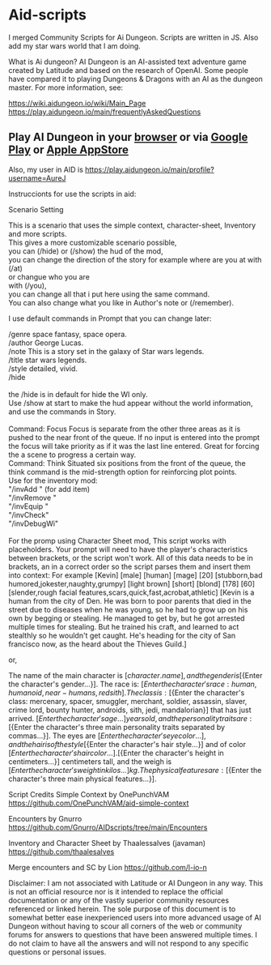 # Aid-scripts

I merged Community Scripts for Ai Dungeon. 
Scripts are written in JS.
Also add my star wars world that I am doing.

What is Ai dungeon?
AI Dungeon is an AI-assisted text adventure game created by Latitude and based on the research of OpenAI. Some people have compared it to playing Dungeons & Dragons with an AI as the dungeon master. For more information, see:

https://wiki.aidungeon.io/wiki/Main_Page <br />
https://play.aidungeon.io/main/frequentlyAskedQuestions

## Play AI Dungeon in your [browser](https://play.aidungeon.io/) or via [Google Play](https://play.google.com/store/apps/details?id=com.aidungeon) or [Apple AppStore](https://apps.apple.com/us/app/ai-dungeon/id1491268416)

Also, my user in AID is https://play.aidungeon.io/main/profile?username=AureJ

Instruccionts for use the scripts in aid:

Scenario Setting <br />

This is a scenario that uses the simple context, character-sheet, Inventory and more scripts. <br />
This gives a more customizable scenario possible, <br />
you can (/hide) or (/show) the hud of the mod, <br />
you can change the direction of the story for example where are you at with (/at) <br />
or changue who you are <br />
with (/you), <br />
you can change all that i put here using the same command. <br />
You can also change what you like in Author's note or (/remember). <br />

I use default commands in Prompt that you can change later: <br />

/genre space fantasy, space opera. <br />
/author George Lucas. <br />
/note This is a story set in the galaxy of Star wars legends. <br />
/title star wars legends. <br />
/style detailed, vivid. <br />
/hide <br />
<br />
the /hide is in default for hide the WI only. <br />
Use /show at start to make the hud appear without the world information, and use the commands in Story. <br />
<br />
Command: Focus
Focus is separate from the other three areas as it is pushed to the near front of the queue. If no input is entered into the prompt the focus will take priority as if it was the last line entered. Great for forcing the a scene to progress a certain way.
<br />
Command: Think
Situated six positions from the front of the queue, the think command is the mid-strength option for reinforcing plot points.
<br />
Use for the inventory mod:
<br />
"/invAdd <item> <number>" (for add item) <br />
"/invRemove <item> <number>" <br />
"/invEquip <item>" <br />
"/invCheck" <br />
"/invDebugWi" <br />
<br />
For the promp using Character Sheet mod, This script works with placeholders. Your prompt will need to have the player's characteristics between brackets, or the script won't work. All of this data needs to be in brackets, an in a correct order so the script parses them and insert them into context:
 For example
[Kevin] [male] [human] [mage] [20] [stubborn,bad humored,jokester,naughty,grumpy] [light brown] [short] [blond] [178] [60] [slender,rough facial features,scars,quick,fast,acrobat,athletic] [Kevin is a human from the city of Den. He was born to poor parents that died in the street due to diseases when he was young, so he had to grow up on his own by begging or stealing. He managed to get by, but he got arrested multiple times for stealing. But he trained his craft, and learned to act stealthly so he wouldn't get caught. He's heading for the city of San francisco now, as the heard about the Thieves Guild.]

or,

The name of the main character is [${character.name}], and the gender is [${Enter the character's gender...}]. The race is: [${Enter the character's race: human, humanoid, near-humans, red sith}]. The class is: [${Enter the character's class: mercenary, spacer, smuggler, merchant, soldier, assassin, slaver, crime lord, bounty hunter, androids, sith, jedi, mandalorian}] that has just arrived. [${Enter the character's age...}] years old, and the personality traits are: [${Enter the character's three main personality traits separated by commas...}]. The eyes are [${Enter the character's eye color...}], and the hair is of the style [${Enter the character's hair style...}] and of color [${Enter the character's hair color...}]. [${Enter the character's height in centimeters...}] centimeters tall, and the weigh is [${Enter the character's weight in kilos...}] kg. The physical features are: [${Enter the character's three main physical features...}].

Script Credits
Simple Context by OnePunchVAM
https://github.com/OnePunchVAM/aid-simple-context

Encounters by Gnurro
https://github.com/Gnurro/AIDscripts/tree/main/Encounters

Inventory and Character Sheet by Thaalessalves (javaman)
https://github.com/thaalesalves

Merge encounters and SC by Lion
https://github.com/l-io-n






Disclaimer: I am not associated with Latitude or AI Dungeon in any way. This is not an official resource nor is it intended to replace the official documentation or any of the vastly superior community resources referenced or linked herein. The sole purpose of this document is to somewhat better ease inexperienced users into more advanced usage of AI Dungeon without having to scour all corners of the web or community forums for answers to questions that have been answered multiple times.
I do not claim to have all the answers and will not respond to any specific questions or personal issues.
